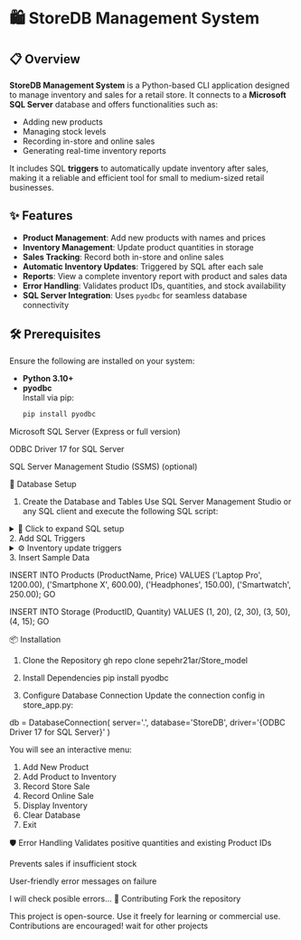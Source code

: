 # 🛍️ StoreDB Management System

## 📋 Overview

**StoreDB Management System** is a Python-based CLI application designed to manage inventory and sales for a retail store. It connects to a **Microsoft SQL Server** database and offers functionalities such as:

- Adding new products  
- Managing stock levels  
- Recording in-store and online sales  
- Generating real-time inventory reports  

It includes SQL **triggers** to automatically update inventory after sales, making it a reliable and efficient tool for small to medium-sized retail businesses.



## ✨ Features

- **Product Management**: Add new products with names and prices  
- **Inventory Management**: Update product quantities in storage  
- **Sales Tracking**: Record both in-store and online sales  
- **Automatic Inventory Updates**: Triggered by SQL after each sale  
- **Reports**: View a complete inventory report with product and sales data  
- **Error Handling**: Validates product IDs, quantities, and stock availability  
- **SQL Server Integration**: Uses `pyodbc` for seamless database connectivity


## 🛠️ Prerequisites

Ensure the following are installed on your system:

- **Python 3.10+**
- **pyodbc**  
  Install via pip:
  ```bash
  pip install pyodbc

Microsoft SQL Server (Express or full version)

ODBC Driver 17 for SQL Server

SQL Server Management Studio (SSMS) (optional)


🧱 Database Setup
1. Create the Database and Tables
Use SQL Server Management Studio or any SQL client and execute the following SQL script:

<details> <summary>📂 Click to expand SQL setup</summary>

--->

IF EXISTS (SELECT name FROM sys.databases WHERE name = N'StoreDB')
BEGIN
    ALTER DATABASE StoreDB SET SINGLE_USER WITH ROLLBACK IMMEDIATE;
    DROP DATABASE StoreDB;
END
GO

CREATE DATABASE StoreDB;
GO
USE StoreDB;
GO

-- Products Table
CREATE TABLE Products (
    ProductID INT PRIMARY KEY IDENTITY(1,1),
    ProductName NVARCHAR(70) NOT NULL,
    Price DECIMAL(10,2) NOT NULL
);
GO

-- Store Sales Table
CREATE TABLE StoreSales (
    SaleID INT PRIMARY KEY IDENTITY(1,1),
    ProductID INT NOT NULL,
    SaleDate DATETIME NOT NULL DEFAULT GETDATE(),
    Quantity INT NOT NULL CHECK (Quantity > 0),
    FOREIGN KEY (ProductID) REFERENCES Products(ProductID)
);
GO

-- Storage Table
CREATE TABLE Storage (
    StorageID INT PRIMARY KEY IDENTITY(1,1),
    ProductID INT NOT NULL,
    Quantity INT NOT NULL CHECK (Quantity >= 0),
    FOREIGN KEY (ProductID) REFERENCES Products(ProductID)
);
GO

-- Online Sales Table
CREATE TABLE OnlineSales (
    SaleID INT PRIMARY KEY IDENTITY(1,1),
    ProductID INT NOT NULL,
    SaleDate DATETIME NOT NULL DEFAULT GETDATE(),
    Quantity INT NOT NULL CHECK (Quantity > 0),
    FOREIGN KEY (ProductID) REFERENCES Products(ProductID)
);
GO

</details>
2. Add SQL Triggers
<details> <summary>⚙️ Inventory update triggers</summary>

-- Trigger after store sale
CREATE TRIGGER trg_AfterStoreSale
ON StoreSales
AFTER INSERT
AS
BEGIN
    SET NOCOUNT ON;
    DECLARE @ProductID INT, @Quantity INT;
    DECLARE sale_cursor CURSOR FOR 
        SELECT ProductID, Quantity FROM inserted;

    OPEN sale_cursor;
    FETCH NEXT FROM sale_cursor INTO @ProductID, @Quantity;

    WHILE @@FETCH_STATUS = 0
    BEGIN
        IF EXISTS (SELECT 1 FROM Storage WHERE ProductID = @ProductID AND Quantity >= @Quantity)
        BEGIN
            UPDATE Storage
            SET Quantity = Quantity - @Quantity
            WHERE ProductID = @ProductID;

            DELETE FROM Storage WHERE ProductID = @ProductID AND Quantity = 0;
        END
        ELSE
        BEGIN
            RAISERROR ('Not enough stock for ProductID %d in Storage.', 16, 1, @ProductID);
            ROLLBACK TRANSACTION;
            RETURN;
        END
        FETCH NEXT FROM sale_cursor INTO @ProductID, @Quantity;
    END

    CLOSE sale_cursor;
    DEALLOCATE sale_cursor;
END;
GO

-- Trigger after online sale
CREATE TRIGGER trg_AfterOnlineSale
ON OnlineSales
AFTER INSERT
AS
BEGIN
    SET NOCOUNT ON;
    DECLARE @ProductID INT, @Quantity INT;
    DECLARE sale_cursor CURSOR FOR 
        SELECT ProductID, Quantity FROM inserted;

    OPEN sale_cursor;
    FETCH NEXT FROM sale_cursor INTO @ProductID, @Quantity;

    WHILE @@FETCH_STATUS = 0
    BEGIN
        IF EXISTS (SELECT 1 FROM Storage WHERE ProductID = @ProductID AND Quantity >= @Quantity)
        BEGIN
            UPDATE Storage
            SET Quantity = Quantity - @Quantity
            WHERE ProductID = @ProductID;

            DELETE FROM Storage WHERE ProductID = @ProductID AND Quantity = 0;
        END
        ELSE
        BEGIN
            RAISERROR ('Not enough stock for ProductID %d in Storage.', 16, 1, @ProductID);
            ROLLBACK TRANSACTION;
            RETURN;
        END
        FETCH NEXT FROM sale_cursor INTO @ProductID, @Quantity;
    END

    CLOSE sale_cursor;
    DEALLOCATE sale_cursor;
END;
GO


</details>
3. Insert Sample Data

INSERT INTO Products (ProductName, Price) VALUES
    ('Laptop Pro', 1200.00),
    ('Smartphone X', 600.00),
    ('Headphones', 150.00),
    ('Smartwatch', 250.00);
GO

INSERT INTO Storage (ProductID, Quantity) VALUES
    (1, 20),
    (2, 30),
    (3, 50),
    (4, 15);
GO

📦 Installation
1. Clone the Repository
gh repo clone sepehr21ar/Store_model

2. Install Dependencies
pip install pyodbc

3. Configure Database Connection
Update the connection config in store_app.py:

db = DatabaseConnection(
    server='.', 
    database='StoreDB', 
    driver='{ODBC Driver 17 for SQL Server}'
)

You will see an interactive menu:
1. Add New Product
2. Add Product to Inventory
3. Record Store Sale
4. Record Online Sale
5. Display Inventory
6. Clear Database
7. Exit


🛡 Error Handling
Validates positive quantities and existing Product IDs

Prevents sales if insufficient stock

User-friendly error messages on failure

I will check posible errors...
🤝 Contributing
Fork the repository

This project is open-source. Use it freely for learning or commercial use. Contributions are encouraged!
wait for other projects
